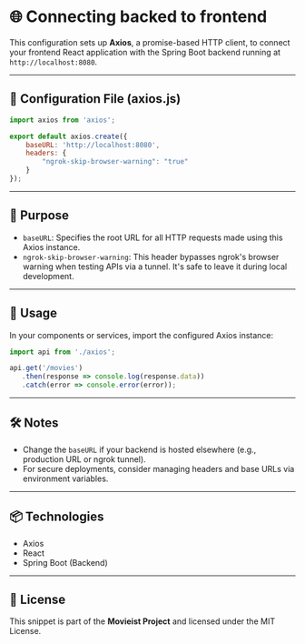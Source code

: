 # 🌐 Connecting backed to frontend

This configuration sets up **Axios**, a promise-based HTTP client, to connect your frontend React application with the Spring Boot backend running at `http://localhost:8080`.

---

## 📄 Configuration File (axios.js)

```js
import axios from 'axios';

export default axios.create({
    baseURL: 'http://localhost:8080',
    headers: {
        "ngrok-skip-browser-warning": "true"
    }
});
```

---

## 🧩 Purpose

- `baseURL`: Specifies the root URL for all HTTP requests made using this Axios instance.
- `ngrok-skip-browser-warning`: This header bypasses ngrok's browser warning when testing APIs via a tunnel. It's safe to leave it during local development.

---

## 🚀 Usage

In your components or services, import the configured Axios instance:

```js
import api from './axios';

api.get('/movies')
   .then(response => console.log(response.data))
   .catch(error => console.error(error));
```

---

## 🛠 Notes

- Change the `baseURL` if your backend is hosted elsewhere (e.g., production URL or ngrok tunnel).
- For secure deployments, consider managing headers and base URLs via environment variables.

---

## 📦 Technologies

- Axios
- React
- Spring Boot (Backend)

---

## 📄 License

This snippet is part of the **Movieist Project** and licensed under the MIT License.

